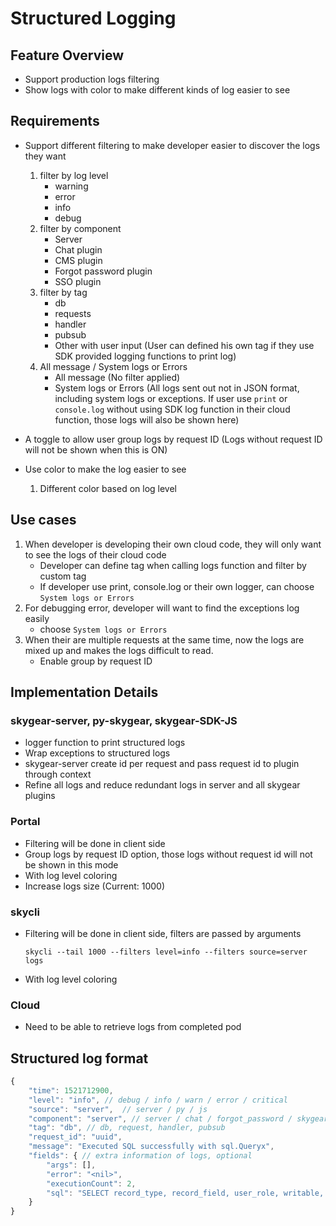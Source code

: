 # Structured Logging

## Feature Overview

* Support production logs filtering
* Show logs with color to make different kinds of log easier to see

## Requirements

* Support different filtering to make developer easier to discover the logs they want
    1. filter by log level
        - warning
        - error
        - info
        - debug
    1. filter by component
        - Server
        - Chat plugin
        - CMS plugin
        - Forgot password plugin
        - SSO plugin
    1. filter by tag
        - db
        - requests
        - handler
        - pubsub
        - Other with user input (User can defined his own tag if they use SDK provided logging functions to print log)
    1. All message / System logs or Errors
        - All message (No filter applied)
        - System logs or Errors (All logs sent out not in JSON format, including system logs or exceptions. If user use `print` or `console.log` without using SDK log function in their cloud function, those logs will also be shown here)

* A toggle to allow user group logs by request ID (Logs without request ID will not be shown when this is ON)

* Use color to make the log easier to see
    1. Different color based on log level

## Use cases

1. When developer is developing their own cloud code, they will only want to see the logs of their cloud code
    - Developer can define tag when calling logs function and filter by custom tag
    - If developer use print, console.log or their own logger, can choose `System logs or Errors`
2. For debugging error, developer will want to find the exceptions log easily
    - choose `System logs or Errors`
3. When their are multiple requests at the same time, now the logs are mixed up and makes the logs
difficult to read.
    - Enable group by request ID

## Implementation Details

### skygear-server, py-skygear, skygear-SDK-JS

- logger function to print structured logs
- Wrap exceptions to structured logs
- skygear-server create id per request and pass request id to plugin through context
- Refine all logs and reduce redundant logs in server and all skygear plugins

### Portal

- Filtering will be done in client side
- Group logs by request ID option, those logs without request id will not be shown in this mode
- With log level coloring
- Increase logs size (Current: 1000)

### skycli

- Filtering will be done in client side, filters are passed by arguments

    `skycli --tail 1000 --filters level=info --filters source=server logs`

- With log level coloring

### Cloud

- Need to be able to retrieve logs from completed pod

## Structured log format

```js
{
    "time": 1521712900,
    "level": "info", // debug / info / warn / error / critical
    "source": "server",  // server / py / js
    "component": "server", // server / chat / forgot_password / skygear_content_manager / skygear_sso
    "tag": "db", // db, request, handler, pubsub
    "request_id": "uuid",
    "message": "Executed SQL successfully with sql.Queryx",
    "fields": { // extra information of logs, optional
        "args": [],
        "error": "<nil>",
        "executionCount": 2,
        "sql": "SELECT record_type, record_field, user_role, writable, readable, comparable, discoverable FROM \"app_chatdemoapp\".\"_record_field_access\"",
    }
}
```
